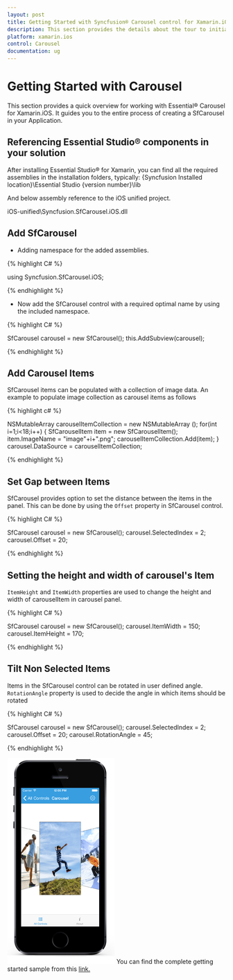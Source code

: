 ```yaml
---
layout: post
title: Getting Started with Syncfusion® Carousel control for Xamarin.iOS
description: This section provides the details about the tour to initial users on Syncfusion® carousel control for Xamarin.iOS platform
platform: xamarin.ios
control: Carousel
documentation: ug
---
```


# Getting Started with Carousel

This section provides a quick overview for working with Essential® Carousel for Xamarin.iOS. It guides you to the entire process of creating a SfCarousel in your Application.

## Referencing Essential Studio® components in your solution

After installing Essential Studio® for Xamarin, you can find all the required assemblies in the installation folders, typically:
{Syncfusion Installed location}\Essential Studio {version number}\lib

And below assembly reference to the iOS unified project.

iOS-unified\Syncfusion.SfCarousel.iOS.dll

## Add SfCarousel

* Adding namespace for the added assemblies. 


{% highlight C# %}

using Syncfusion.SfCarousel.iOS; 

{% endhighlight %}


* Now add the SfCarousel control with a required optimal name by using the included namespace.

{% highlight C# %}

SfCarousel carousel = new SfCarousel();
this.AddSubview(carousel);

{% endhighlight %}

## Add Carousel Items

SfCarousel items can be populated with a collection of image data. An example to populate image collection as carousel items as follows

{% highlight c# %}

NSMutableArray<SfCarouselItem> carouselItemCollection = new NSMutableArray<SfCarouselItem> ();
for(int i=1;i<18;i++)
{
    SfCarouselItem item = new SfCarouselItem();
    item.ImageName = "image"+i+".png";
    carouselItemCollection.Add(item);
}
carousel.DataSource = carouselItemCollection;

{% endhighlight %}

## Set Gap between Items

SfCarousel provides option to set the distance between the items in the panel. This can be done by using the `Offset` property in SfCarousel control. 

{% highlight C# %}

SfCarousel carousel = new SfCarousel();
carousel.SelectedIndex = 2;
carousel.Offset = 20;

{% endhighlight %}

## Setting the height and width of carousel's Item

`ItemHeight` and `ItemWidth` properties are used to change the height and width of carouselItem in carousel panel.

{% highlight C# %}

SfCarousel carousel = new SfCarousel();
carousel.ItemWidth = 150;
carousel.ItemHeight = 170;

{% endhighlight %}


## Tilt Non Selected Items

Items in the SfCarousel control can be rotated in user defined angle. `RotationAngle` property is used to decide the angle in which items should be rotated

{% highlight C# %}

SfCarousel carousel = new SfCarousel();
carousel.SelectedIndex = 2;
carousel.Offset = 20;
carousel.RotationAngle = 45;

{% endhighlight %}

![Overview Image](images/carousel.png)
You can find the complete getting started sample from this [link.](https://www.syncfusion.com/downloads/support/directtrac/general/ze/CarouselSample-473851751)
